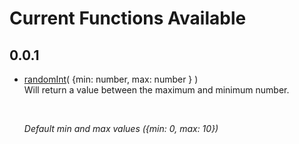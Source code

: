 # Current Functions Available

## 0.0.1

- [randomInt](https://github.com/thainanluiz/JSSuper/blob/main/examples/randomInt.js)( {min: number, max: number } ) <br>
  Will return a value between the maximum and minimum number.

  <br>

  _Default min and max values ​​({min: 0, max: 10})_

  <br>
